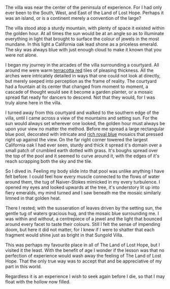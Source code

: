 The villa was near the center of the peninsula of experience. For I had only ever been to the South, West, and East of the Land of Lost Hope. Perhaps it was an island, or is a continent merely a convention of the large?

The villa stood atop a sturdy mountain, with plenty of space it existed within the golden hour. At all times the sun would be at an angle so as to illuminate everything in light that brought to surface the colour of jewels in the most mundane. In this light a California oak lead shone as a priceless emerald. The sky was always blue with just enough cloud to make it known that you were not alone. 

I began my journey in the arcades of the villa surrounding a courtyard. All around me were warm [terracotta red](#E35336) tiles of pleasing thickness. All the arches were intricately detailed in ways that one could not look at directly, but merely seeped into perception as the frame of reality. The courtyard had a fountain at its center that changed from moment to moment, a cascade of thought would see it become a garden planter, or a mosaic spread flat ready for dancers to descend. Not that they would, for I was truly alone here in the villa. 

I turned away from this courtyard and walked to the southern edge of the villa, until I came across a view of the mountains and setting sun. For the sun would always set wherever one looked, the golden hour must always be upon your view no matter the method. Before me spread a large rectangular blue pool, decorated with intricate and [rich royal blue](092B9C) mosaics that pressed right up against the view. On the far right corner towered the largest California oak I had ever seen, sturdy and thick it spread it's domain over a small patch of crumbled earth dotted with grass. It's boughs spread over the top of the pool and it seemed to curve around it, with the edges of it's reach scrapping both the sky and the tile. 

So I dived in. Feeling my body slide into that pool was unlike anything I have felt before. I could feel how every muscle connected to the flows of water around them, the tug of Naiver-Stokes mimicked in my every turbulence. I opened my eyes and looked upwards at the tree, it's understory lit up into fiery emeralds, my mind turned and I saw beneath me the mosaic similarly limned in that golden heat. 

There I rested; with the susseration of leaves driven by the setting sun, the gentle tug of waters gracious hug, and the mosaic blue surrounding me. I was within and without, a centrepiece of a jewel and the light that bounced around every facet to taste their colours. Still I felt the sense of impending doom, but here it did not matter, for I knew if I were to shatter that each fragment would shine just as bright in that Sungold Villa. 


This was perhaps my favourite place in all of The Land of Lost Hope, but I visited it the least. With the benefit of age I wonder if the lesson was that no perfection of experience would wash away the feeling of The Land of Lost Hope. That the only true way was to accept that and be appreciative of my part in this world. 

Regardless it is an experience I wish to seek again before I die, so that I may float with the hollow now filled.